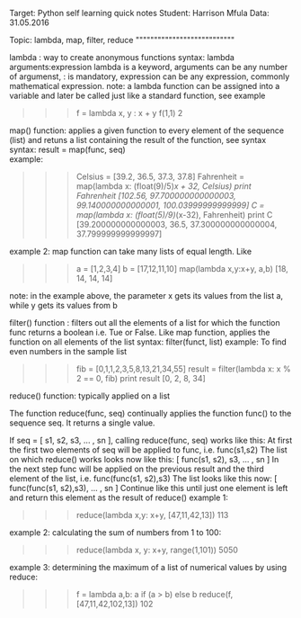 Target: Python self learning quick notes
Student: Harrison Mfula
Data: 31.05.2016


Topic: lambda, map, filter, reduce
       """""""""""""""""""""""""""

lambda : way to create  anonymous functions 
syntax: lambda arguments:expression
lambda is a keyword, arguments can be any number of argumenst, : is mandatory, expression can be any expression, commonly mathematical expression. 
note: a lambda function can be assigned into a variable and later be called just like a standard function, see example
>>> f = lambda x, y : x + y
>>> f(1,1)
2

map() function: applies a given  function to every element of the sequence (list)  and retuns a list containing the result of the function, see syntax
syntax:  result = map(func, seq)  
example: 
>>> Celsius = [39.2, 36.5, 37.3, 37.8]
>>> Fahrenheit = map(lambda x: (float(9)/5)*x + 32, Celsius)
>>> print Fahrenheit
[102.56, 97.700000000000003, 99.140000000000001, 100.03999999999999]
>>> C = map(lambda x: (float(5)/9)*(x-32), Fahrenheit)
>>> print C
[39.200000000000003, 36.5, 37.300000000000004, 37.799999999999997]

example 2: map function can take many lists of equal length. Like

>>> a = [1,2,3,4]
>>> b = [17,12,11,10]
>>> map(lambda x,y:x+y, a,b)
[18, 14, 14, 14]

note: in the example above, the parameter x gets its values from the list a, while y gets its values from b

filter() function : filters out all the elements of a list for which the function func returns a boolean i.e. Tue or False. Like map function, applies  the function on all elements of the list 
syntax: filter(funct, list)
example: To find even numbers in the sample list
>>>fib = [0,1,1,2,3,5,8,13,21,34,55]
>>> result = filter(lambda x: x % 2 == 0, fib)
>>> print result
[0, 2, 8, 34]

reduce() function: typically applied on a list

The function reduce(func, seq) continually applies the function func() to the sequence seq. It returns a single value. 

If seq = [ s1, s2, s3, ... , sn ], calling reduce(func, seq) works like this:
At first the first two elements of seq will be applied to func, i.e. func(s1,s2) The list on which reduce() works looks now like this: [ func(s1, s2), s3, ... , sn ]
In the next step func will be applied on the previous result and the third element of the list, i.e. func(func(s1, s2),s3)
The list looks like this now: [ func(func(s1, s2),s3), ... , sn ]
Continue like this until just one element is left and return this element as the result of reduce()
example 1:
>>> reduce(lambda x,y: x+y, [47,11,42,13])
113

example 2: calculating the sum of numbers from 1 to 100:
>>> reduce(lambda x, y: x+y, range(1,101))
5050

example 3: determining the maximum of a list of numerical values by using reduce:
>>> f = lambda a,b: a if (a > b) else b
>>> reduce(f, [47,11,42,102,13])
102
